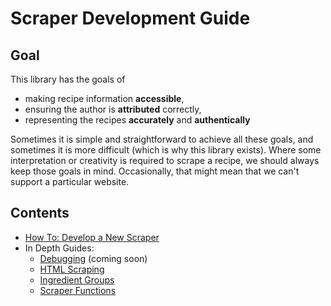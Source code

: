 # Scraper Development Guide

## Goal

This library has the goals of

* making recipe information **accessible**,
* ensuring the author is **attributed** correctly,
* representing the recipes **accurately** and **authentically**

Sometimes it is simple and straightforward to achieve all these goals, and sometimes it is more difficult (which is why this library exists). Where some interpretation or creativity is required to scrape a recipe, we should always keep those goals in mind. Occasionally, that might mean that we can't support a particular website.

## Contents

* [How To: Develop a New Scraper](how-to-develop-scraper.md)
* In Depth Guides:
  * [Debugging](in-depth-guide-debugging.md) (coming soon)
  * [HTML Scraping](in-depth-guide-html-scraping.md)
  * [Ingredient Groups](in-depth-guide-ingredient-groups.md)
  * [Scraper Functions](in-depth-guide-scraper-functions.md)
